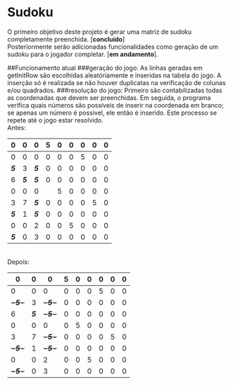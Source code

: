 # Sudoku
O primeiro objetivo deste projeto é gerar uma matriz de sudoku completamente preenchida. [**concluído**]</br>
Posteriormente serão adicionadas funcionalidades como geração de um sudoku para o jogador completar. [**em andamento**].

##Funcionamento atual
###geração do jogo:
As linhas geradas em getInitRow são escolhidas aleatóriamente e inseridas na tabela do jogo. A inserção só é realizada se não houver duplicatas na verificação de colunas e/ou quadrados.
###resolução do jogo:
Primeiro são contabilizadas todas as coordenadas que devem ser preenchidas. Em seguida, o programa verifica quais números são possíveis de inserir na coordenada em branco; se apenas um número é possível, ele então é inserido. Este processo se repete até o jogo estar resolvido.</br>Antes:


| 0  | 0  | 0  | 5 | 0  | 0  | 0  | 0 | 0 |
|--- |--- |--- |--- |--- |--- |--- |--- |--- |
| 0  | 0  | 0  | 0 | 0  | 0  | 5  | 0 | 0 |
| ***5***  | 3  | ***5***  | 0 | 0  | 0  | 0  | 0 | 0 |
| 6  | ***5***  | ***5***  | 0 | 0  | 0  | 0  | 0 | 0 |
| 0  | 0  | 0  |  | 5  | 0  | 0  | 0 | 0 |
| 3  | 7  | ***5***  | 0 | 0  | 0  | 0  | 5 | 0 |
|***5***  | 1  | ***5***  | 0 | 0  | 0  | 0  | 0 | 0 |
| 0  | 0  | 2  | 0 | 0  | 5  | 0  | 0 | 0 |
| ***5***  | 0  | 3  | 0 | 0  | 0  | 0  | 0 | 0 |

</br>
Depois:
</br>

| 0  | 0  | 0  | 5 | 0  | 0  | 0  | 0 | 0 |
|--- |--- |--- |--- |--- |--- |--- |--- |--- |
| 0  | 0  | 0  | 0 | 0  | 0  | 5  | 0 | 0 |
|~~-***5***-~~| 3  |~~-***5***-~~  | 0 | 0  | 0  | 0  | 0 | 0 |
| 6  | ***5***  | ~~-***5***-~~  | 0 | 0  | 0  | 0  | 0 | 0 |
| 0  | 0  | 0  | 0 | 5  | 0  | 0  | 0 | 0 |
| 3  | 7  |~~-***5***-~~  | 0 | 0  | 0  | 0  | 5 | 0 |
|~~-***5***-~~  | 1  | ~~-***5***-~~  | 0 | 0  | 0  | 0  | 0 | 0 |
| 0  | 0  | 2  | 0 | 0  | 5  | 0  | 0 | 0 |
| ~~-***5***-~~  | 0  | 3  | 0 | 0  | 0  | 0  | 0 | 0 |
